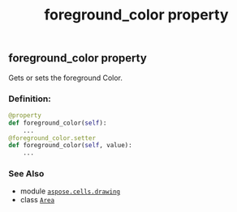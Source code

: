 ﻿---
title: foreground_color property
second_title: Aspose.Cells for Python via .NET API References
description: 
type: docs
weight: 50
url: /aspose.cells.drawing/area/foreground_color/
is_root: false
---

## foreground_color property


Gets or sets the foreground Color.
### Definition:
```python
@property
def foreground_color(self):
    ...
@foreground_color.setter
def foreground_color(self, value):
    ...
```

### See Also
* module [`aspose.cells.drawing`](../../)
* class [`Area`](/cells/python-net/aspose.cells.drawing/area)
